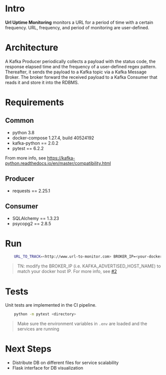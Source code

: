 # Intro
**Url Uptime Monitoring** monitors a URL for a period of time with a certain frequency. URL, frequency, and period of monitoring are user-defined.

# Architecture
A Kafka Producer periodically collects a payload with the status code, the response elapsed time and the frequency of a user-defined regex pattern. Thereafter, it sends the payload to a Kafka topic via a Kafka Message Broker. The broker forward the received payload to a Kafka Consumer that reads it and store it into the RDBMS.

# Requirements

## Common
* python 3.8
* docker-compose 1.27.4, build 40524192
* kafka-python == 2.0.2
* pytest == 6.2.2

From more info, see https://kafka-python.readthedocs.io/en/master/compatibility.html

## Producer
* requests == 2.25.1

## Consumer
* SQLAlchemy == 1.3.23
* psycopg2 == 2.8.5

# Run
```bash
    URL_TO_TRACK=<http://www.url-to-monitor.com> BROKER_IP=<your-docker-host-ip> docker-compose up --build
```
> TN: modify the BROKER_IP (i.e. KAFKA_ADVERTISED_HOST_NAME) to match your docker host IP. For more info,
> see [#2](https://github.com/wurstmeister/kafka-docker#pre-requisites)

# Tests
Unit tests are implemented in the CI pipeline.

```bash
    python -m pytest <directory>
```
> Make sure the environment variables in `.env` are loaded and the services are running

# Next Steps
* Distribute DB on different files for service scalability
* Flask interface for DB visualization
